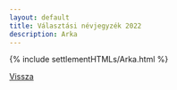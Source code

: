 ```yaml
---
layout: default
title: Választási névjegyzék 2022
description: Arka
---
```


{% include settlementHTMLs/Arka.html %}

[Vissza](../)